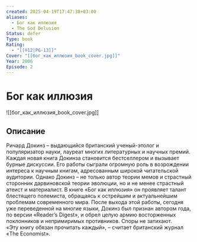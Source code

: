 ```yaml
---
created: 2025-04-19T17:47:38+03:00
aliases:
  - Бог как иллюзия
  - The God Delusion
Status: defer
Type: book
Rating:
  - "[[®️12|PG-13]]"
Cover: "[[бог_как_иллюзия_book_cover.jpg]]"
Year: 2006
Episode: 2
---
```


# Бог как иллюзия

![[бог_как_иллюзия_book_cover.jpg]]

## Описание

Ричард Докинз – выдающийся британский ученый-этолог и популяризатор науки, лауреат многих литературных и научных премий. Каждая новая книга Докинза становится бестселлером и вызывает бурные дискуссии. Его работы сыграли огромную роль в возрождении интереса к научным книгам, адресованным широкой читательской аудитории. Однако Докинз – не только автор теории мемов и страстный сторонник дарвиновской теории эволюции, но и не менее страстный атеист и материалист. В книге «Бог как иллюзия» он проявляет талант блестящего полемиста, обращаясь к острейшим и актуальнейшим проблемам современного мира. После выхода этой работы, сегодня уже переведенной на многие языки, Докинз был признан автором года, по версии «Reader’s Digest», и обрел целую армию восторженных поклонников и непримиримых противников. Споры не затихают.  
«Эту книгу обязан прочитать каждый», – считает британский журнал «The Economist».
